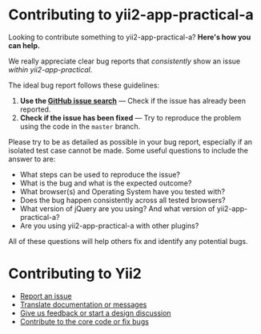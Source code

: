 Contributing to yii2-app-practical-a
==================================
Looking to contribute something to yii2-app-practical-a? **Here's how you can help.**

We really appreciate clear bug reports that _consistently_ show an issue
_within yii2-app-practical_.

The ideal bug report follows these guidelines:

1. **Use the [GitHub issue search][issue-search]**  &mdash; Check if the issue
   has already been reported.
2. **Check if the issue has been fixed**  &mdash; Try to reproduce the problem
   using the code in the `master` branch.

Please try to be as detailed as possible in your bug report, especially if an
isolated test case cannot be made. Some useful questions to include the answer
to are:

- What steps can be used to reproduce the issue?
- What is the bug and what is the expected outcome?
- What browser(s) and Operating System have you tested with?
- Does the bug happen consistently across all tested browsers?
- What version of jQuery are you using? And what version of yii2-app-practical-a?
- Are you using yii2-app-practical-a with other plugins?

All of these questions will help others fix and identify any potential bugs.

Contributing to Yii2
====================

- [Report an issue](https://github.com/yiisoft/yii2/blob/master/docs/internals/report-an-issue.md)
- [Translate documentation or messages](https://github.com/yiisoft/yii2/blob/master/docs/internals/translation-workflow.md)
- [Give us feedback or start a design discussion](http://www.yiiframework.com/forum/index.php/forum/42-general-discussions-for-yii-20/)
- [Contribute to the core code or fix bugs](https://github.com/yiisoft/yii2/blob/master/docs/internals/git-workflow.md)

[issue-search]: https://github.com/kartik-v/yii2-app-practical-a/search?q=&type=Issues
[issue-tracker]: https://github.com/kartik-v/yii2-app-practical-a/issues